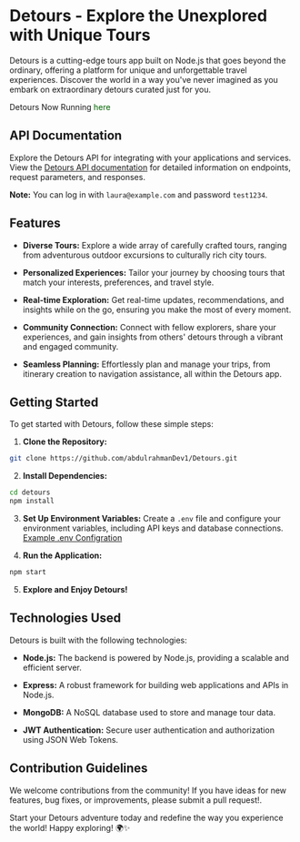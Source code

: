 # Detours - Explore the Unexplored with Unique Tours

Detours is a cutting-edge tours app built on Node.js that goes beyond the ordinary, offering a platform for unique and unforgettable travel experiences. Discover the world in a way you've never imagined as you embark on extraordinary detours curated just for you.

Detours Now Running <a href="https://detours.d7om.dev" style="color: #006400; text-decoration: none;">here</a>

## API Documentation

Explore the Detours API for integrating with your applications and services. View the [Detours API documentation](https://documenter.getpostman.com/view/23969686/2sA2xjyWae) for detailed information on endpoints, request parameters, and responses.

**Note:** You can log in with `laura@example.com` and password `test1234`.


## Features

- **Diverse Tours:** Explore a wide array of carefully crafted tours, ranging from adventurous outdoor excursions to culturally rich city tours.

- **Personalized Experiences:** Tailor your journey by choosing tours that match your interests, preferences, and travel style.

- **Real-time Exploration:** Get real-time updates, recommendations, and insights while on the go, ensuring you make the most of every moment.

- **Community Connection:** Connect with fellow explorers, share your experiences, and gain insights from others' detours through a vibrant and engaged community.

- **Seamless Planning:** Effortlessly plan and manage your trips, from itinerary creation to navigation assistance, all within the Detours app.

## Getting Started

To get started with Detours, follow these simple steps:

1. **Clone the Repository:**

```bash
git clone https://github.com/abdulrahmanDev1/Detours.git
```

2. **Install Dependencies:**

```bash
cd detours
npm install
```

3. **Set Up Environment Variables:**
   Create a `.env` file and configure your environment variables, including API keys and database connections.
   [Example .env Configration](https://github.com/abdulrahmanDev1/Detours/blob/main/.env_Variables.txt)

4. **Run the Application:**

```bash
npm start
```

5. **Explore and Enjoy Detours!**

## Technologies Used

Detours is built with the following technologies:

- **Node.js:** The backend is powered by Node.js, providing a scalable and efficient server.

- **Express:** A robust framework for building web applications and APIs in Node.js.

- **MongoDB:** A NoSQL database used to store and manage tour data.

- **JWT Authentication:** Secure user authentication and authorization using JSON Web Tokens.

## Contribution Guidelines

We welcome contributions from the community! If you have ideas for new features, bug fixes, or improvements, please submit a pull request!.

Start your Detours adventure today and redefine the way you experience the world! Happy exploring! 🌍✨
